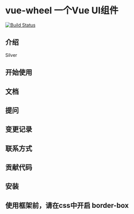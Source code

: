# vue-wheel 一个Vue UI组件
[![Build Status](https://travis-ci.org/qq919006380/vue-wheel.svg?branch=master)](https://travis-ci.org/qq919006380/vue-wheel)
## 介绍
Silver
## 开始使用

## 文档

## 提问

## 变更记录

## 联系方式

## 贡献代码

## 安装

## 使用框架前，请在css中开启 border-box
